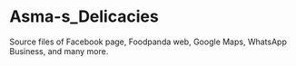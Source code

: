 # Asma-s_Delicacies
Source files of Facebook page, Foodpanda web, Google Maps, WhatsApp Business, and many more. 

